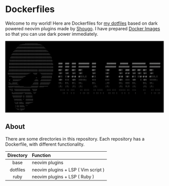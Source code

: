 # Dockerfiles
Welcome to my world! Here are Dockerfiles for [my dotfiles](https://github.com/tamago3keran/dotfiles) based on dark powered neovim plugins made by [Shougo](https://github.com/Shougo). I have prepared [Docker Images](https://hub.docker.com/repository/docker/tamago3keran/dotfiles/general) so that you can use dark power immediately.

<img src="https://raw.githubusercontent.com/tamago3keran/images/main/dotfiles/image_01.png">

## About
There are some directories in this repository. Each repository has a Dockerfile, with different functionality.

|Directory|Function|
|:--:|:--|
|base|neovim plugins|
|dotfiles|neovim plugins + LSP ( Vim script )
|ruby|neovim plugins + LSP ( Ruby )

